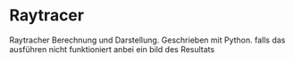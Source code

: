# Raytracer
Raytracher Berechnung und Darstellung. Geschrieben mit Python. 
falls das ausführen nicht funktioniert anbei ein bild des Resultats
